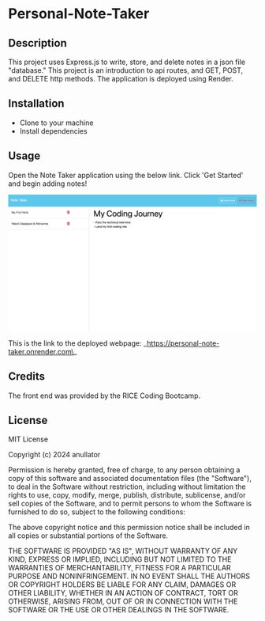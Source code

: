 # Personal-Note-Taker

## Description

This project uses Express.js to write, store, and delete notes in a json file "database." This project is an introduction to api routes, and GET, POST, and DELETE http methods. The application is deployed using Render.

## Installation

- Clone to your machine
- Install dependencies

## Usage

Open the Note Taker application using the below link. Click 'Get Started' and begin adding notes!

![Screenshot of note taking application](./assets/note-taking-screenshot.png)

This is the link to the deployed webpage: \_https://personal-note-taker.onrender.com\_

## Credits

The front end was provided by the RICE Coding Bootcamp.

## License

MIT License

Copyright (c) 2024 anullator

Permission is hereby granted, free of charge, to any person obtaining a copy of this software and associated documentation files (the "Software"), to deal in the Software without restriction, including without limitation the rights to use, copy, modify, merge, publish, distribute, sublicense, and/or sell copies of the Software, and to permit persons to whom the Software is furnished to do so, subject to the following conditions:

The above copyright notice and this permission notice shall be included in all copies or substantial portions of the Software.

THE SOFTWARE IS PROVIDED "AS IS", WITHOUT WARRANTY OF ANY KIND, EXPRESS OR IMPLIED, INCLUDING BUT NOT LIMITED TO THE WARRANTIES OF MERCHANTABILITY, FITNESS FOR A PARTICULAR PURPOSE AND NONINFRINGEMENT. IN NO EVENT SHALL THE AUTHORS OR COPYRIGHT HOLDERS BE LIABLE FOR ANY CLAIM, DAMAGES OR OTHER LIABILITY, WHETHER IN AN ACTION OF CONTRACT, TORT OR OTHERWISE, ARISING FROM, OUT OF OR IN CONNECTION WITH THE SOFTWARE OR THE USE OR OTHER DEALINGS IN THE SOFTWARE.
